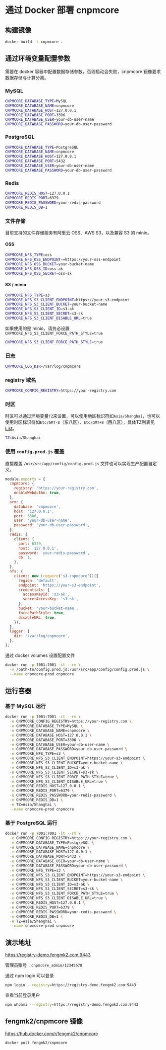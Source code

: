 # 通过 Docker 部署 cnpmcore

## 构建镜像

```bash
docker build -t cnpmcore .
```

## 通过环境变量配置参数

需要在 docker 容器中配置数据存储参数，否则启动会失败，cnpmcore 镜像要求数据存储与计算分离。

### MySQL

```bash
CNPMCORE_DATABASE_TYPE=MySQL
CNPMCORE_DATABASE_NAME=cnpmcore
CNPMCORE_DATABASE_HOST=127.0.0.1
CNPMCORE_DATABASE_PORT=3306
CNPMCORE_DATABASE_USER=your-db-user-name
CNPMCORE_DATABASE_PASSWORD=your-db-user-password
```

### PostgreSQL

```bash
CNPMCORE_DATABASE_TYPE=PostgreSQL
CNPMCORE_DATABASE_NAME=cnpmcore
CNPMCORE_DATABASE_HOST=127.0.0.1
CNPMCORE_DATABASE_PORT=5432
CNPMCORE_DATABASE_USER=your-db-user-name
CNPMCORE_DATABASE_PASSWORD=your-db-user-password
```

### Redis

```bash
CNPMCORE_REDIS_HOST=127.0.0.1
CNPMCORE_REDIS_PORT=6379
CNPMCORE_REDIS_PASSWORD=your-redis-password
CNPMCORE_REDIS_DB=1
```

### 文件存储

目前支持的文件存储服务有阿里云 OSS、AWS S3，以及兼容 S3 的 minio。

#### OSS

```bash
CNPMCORE_NFS_TYPE=oss
CNPMCORE_NFS_OSS_ENDPOINT==https://your-oss-endpoint
CNPMCORE_NFS_OSS_BUCKET=your-bucket-name
CNPMCORE_NFS_OSS_ID=oss-ak
CNPMCORE_NFS_OSS_SECRET=oss-sk
```

#### S3 / minio

```bash
CNPMCORE_NFS_TYPE=s3
CNPMCORE_NFS_S3_CLIENT_ENDPOINT=https://your-s3-endpoint
CNPMCORE_NFS_S3_CLIENT_BUCKET=your-bucket-name
CNPMCORE_NFS_S3_CLIENT_ID=s3-ak
CNPMCORE_NFS_S3_CLIENT_SECRET=s3-sk
CNPMCORE_NFS_S3_CLIENT_DISABLE_URL=true
```

如果使用的是 minio，请务必设置 `CNPMCORE_NFS_S3_CLIENT_FORCE_PATH_STYLE=true`

```bash
CNPMCORE_NFS_S3_CLIENT_FORCE_PATH_STYLE=true
```

### 日志

```bash
CNPMCORE_LOG_DIR=/var/log/cnpmcore
```

### registry 域名

```bash
CNPMCORE_CONFIG_REGISTRY=https://your-registry.com
```

### 时区

时区可以通过环境变量`TZ`来设置，可以使用地区标识符如`Asia/Shanghai`，也可以使用时区标识符如`Etc/GMT-8`（东八区）、`Etc/GMT+8`（西八区），具体TZ列表见[List](https://en.wikipedia.org/wiki/List_of_tz_database_time_zones#List)。

```bash
TZ=Asia/Shanghai
```

### 使用 `config.prod.js` 覆盖

直接覆盖 `/usr/src/app/config/config.prod.js` 文件也可以实现生产配置自定义。

```js
module.exports = {
  cnpmcore: {
    registry: 'https://your-registry.com',
    enableWebAuthn: true,
  },
  orm: {
    database: 'cnpmcore',
    host: '127.0.0.1',
    port: 3306,
    user: 'your-db-user-name',
    password: 'your-db-user-password',
  },
  redis: {
    client: {
      port: 6379,
      host: '127.0.0.1',
      password: 'your-redis-password',
      db: 1,
    },
  },
  nfs: {
    client: new (require('s3-cnpmcore'))({
      region: 'default',
      endpoint: 'https://your-s3-endpoint',
      credentials: {
        accessKeyId: 's3-ak',
        secretAccessKey: 's3-sk',
      },
      bucket: 'your-bucket-name',
      forcePathStyle: true,
      disableURL: true,
    }),
  },
  logger: {
    dir: '/var/log/cnpmcore',
  },
};
```

通过 docker volumes 设置配置文件

```bash
docker run -p 7001:7001 -it --rm \
  -v /path-to/config.prod.js:/usr/src/app/config/config.prod.js \
  --name cnpmcore-prod cnpmcore
```

## 运行容器

### 基于 MySQL 运行

```bash
docker run -p 7001:7001 -it --rm \
  -e CNPMCORE_CONFIG_REGISTRY=https://your-registry.com \
  -e CNPMCORE_DATABASE_TYPE=MySQL \
  -e CNPMCORE_DATABASE_NAME=cnpmcore \
  -e CNPMCORE_DATABASE_HOST=127.0.0.1 \
  -e CNPMCORE_DATABASE_PORT=3306 \
  -e CNPMCORE_DATABASE_USER=your-db-user-name \
  -e CNPMCORE_DATABASE_PASSWORD=your-db-user-password \
  -e CNPMCORE_NFS_TYPE=s3 \
  -e CNPMCORE_NFS_S3_CLIENT_ENDPOINT=https://your-s3-endpoint \
  -e CNPMCORE_NFS_S3_CLIENT_BUCKET=your-bucket-name \
  -e CNPMCORE_NFS_S3_CLIENT_ID=s3-ak \
  -e CNPMCORE_NFS_S3_CLIENT_SECRET=s3-sk \
  -e CNPMCORE_NFS_S3_CLIENT_FORCE_PATH_STYLE=true \
  -e CNPMCORE_NFS_S3_CLIENT_DISABLE_URL=true \
  -e CNPMCORE_REDIS_HOST=127.0.0.1 \
  -e CNPMCORE_REDIS_PORT=6379 \
  -e CNPMCORE_REDIS_PASSWORD=your-redis-password \
  -e CNPMCORE_REDIS_DB=1 \
  -e TZ=Asia/Shanghai \
  --name cnpmcore-prod cnpmcore
```

### 基于 PostgreSQL 运行

```bash
docker run -p 7001:7001 -it --rm \
  -e CNPMCORE_CONFIG_REGISTRY=https://your-registry.com \
  -e CNPMCORE_DATABASE_TYPE=PostgreSQL \
  -e CNPMCORE_DATABASE_NAME=cnpmcore \
  -e CNPMCORE_DATABASE_HOST=127.0.0.1 \
  -e CNPMCORE_DATABASE_PORT=5432 \
  -e CNPMCORE_DATABASE_USER=your-db-user-name \
  -e CNPMCORE_DATABASE_PASSWORD=your-db-user-password \
  -e CNPMCORE_NFS_TYPE=s3 \
  -e CNPMCORE_NFS_S3_CLIENT_ENDPOINT=https://your-s3-endpoint \
  -e CNPMCORE_NFS_S3_CLIENT_BUCKET=your-bucket-name \
  -e CNPMCORE_NFS_S3_CLIENT_ID=s3-ak \
  -e CNPMCORE_NFS_S3_CLIENT_SECRET=s3-sk \
  -e CNPMCORE_NFS_S3_CLIENT_FORCE_PATH_STYLE=true \
  -e CNPMCORE_NFS_S3_CLIENT_DISABLE_URL=true \
  -e CNPMCORE_REDIS_HOST=127.0.0.1 \
  -e CNPMCORE_REDIS_PORT=6379 \
  -e CNPMCORE_REDIS_PASSWORD=your-redis-password \
  -e CNPMCORE_REDIS_DB=1 \
  -e TZ=Asia/Shanghai \
  --name cnpmcore-prod cnpmcore
```

## 演示地址

https://registry-demo.fengmk2.com:9443

管理员账号：`cnpmcore_admin/12345678`

通过 npm login 可以登录

```bash
npm login --registry=https://registry-demo.fengmk2.com:9443
```

查看当前登录用户

```bash
npm whoami --registry=https://registry-demo.fengmk2.com:9443
```

## fengmk2/cnpmcore 镜像

https://hub.docker.com/r/fengmk2/cnpmcore

```bash
docker pull fengmk2/cnpmcore
```
